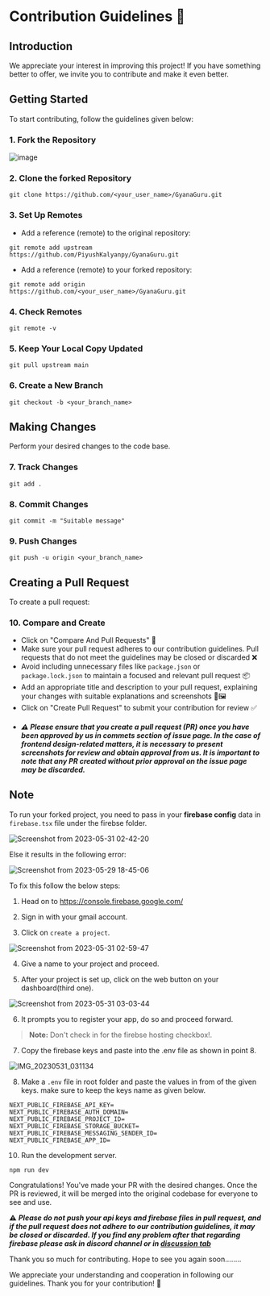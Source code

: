 # Contribution Guidelines 🌟

## Introduction

We appreciate your interest in improving this project! If you have something better to offer, we invite you to contribute and make it even better.

## Getting Started

To start contributing, follow the guidelines given below:

### 1. Fork the Repository

![image](https://github.com/PiyushKalyanpy/GyanaGuru/assets/79275157/fc349786-a757-43ea-8c04-00b1e4af5f1a)

### 2. Clone the forked Repository

```
git clone https://github.com/<your_user_name>/GyanaGuru.git
```

### 3. Set Up Remotes

- Add a reference (remote) to the original repository:

```
git remote add upstream https://github.com/PiyushKalyanpy/GyanaGuru.git
```

- Add a reference (remote) to your forked repository:

```
git remote add origin https://github.com/<your_user_name>/GyanaGuru.git
```

### 4. Check Remotes

```
git remote -v
```

### 5. Keep Your Local Copy Updated

```
git pull upstream main
```

### 6. Create a New Branch

```
git checkout -b <your_branch_name>
```

## Making Changes

Perform your desired changes to the code base.

### 7. Track Changes

```
git add .
```

### 8. Commit Changes

```
git commit -m "Suitable message"
```

### 9. Push Changes

```
git push -u origin <your_branch_name>
```

## Creating a Pull Request

To create a pull request:

### 10. Compare and Create

- Click on "Compare And Pull Requests" 🔄
- Make sure your pull request adheres to our contribution guidelines. Pull requests that do not meet the guidelines may be closed or discarded ❌
- Avoid including unnecessary files like `package.json` or `package.lock.json` to maintain a focused and relevant pull request 📦
- Add an appropriate title and description to your pull request, explaining your changes with suitable explanations and screenshots 📝🖼️
- Click on "Create Pull Request" to submit your contribution for review ✅
- ##### ⚠️ Please ensure that you create a pull request (PR) once you have been approved by us in commets section of issue page. In the case of frontend design-related matters, it is necessary to present screenshots for review and obtain approval from us. It is important to note that any PR created without prior approval on the issue page may be discarded.

## Note

To run your forked project, you need to pass in your **firebase config** data in `firebase.tsx` file under the firebse folder.

![Screenshot from 2023-05-31 02-42-20](https://github.com/PiyushKalyanpy/GyanaGuru/assets/119070798/417dbf83-b823-4f01-bf1f-45eaa622f1e1)

Else it results in the following error:

![Screenshot from 2023-05-29 18-45-06](https://github.com/PiyushKalyanpy/GyanaGuru/assets/119070798/d94e0911-4844-4854-9170-1fa37856b595)

To fix this follow the below steps:

1. Head on to https://console.firebase.google.com/

2. Sign in with your gmail account.

3. Click on `create a project`.

![Screenshot from 2023-05-31 02-59-47](https://github.com/PiyushKalyanpy/GyanaGuru/assets/119070798/4873067a-91cd-4b2c-9759-4c0fb14cbec8)

4. Give a name to your project and proceed.

5. After your project is set up, click on the web button on your dashboard(third one).

![Screenshot from 2023-05-31 03-03-44](https://github.com/PiyushKalyanpy/GyanaGuru/assets/119070798/44439867-cc60-40d7-874d-835dc80f973f)

6. It prompts you to register your app, do so and proceed forward.

> **Note:** Don't check in for the firebse hosting checkbox!.

7. Copy the firebase keys and paste into the .env file as shown in point 8.

![IMG_20230531_031134](https://github.com/PiyushKalyanpy/GyanaGuru/assets/119070798/c0190b10-8f46-4326-bdc9-4846e050be08)

8. Make a `.env` file in root folder and paste the values in from of the given keys. make sure to keep the keys name as given below.

```
NEXT_PUBLIC_FIREBASE_API_KEY=
NEXT_PUBLIC_FIREBASE_AUTH_DOMAIN=
NEXT_PUBLIC_FIREBASE_PROJECT_ID=
NEXT_PUBLIC_FIREBASE_STORAGE_BUCKET=
NEXT_PUBLIC_FIREBASE_MESSAGING_SENDER_ID=
NEXT_PUBLIC_FIREBASE_APP_ID=
```

10. Run the development server.

```
npm run dev
```

Congratulations! You've made your PR with the desired changes. Once the PR is reviewed, it will be merged into the original codebase for everyone to see and use.

⚠️ **_Please do not push your api keys and firebase files in pull request, and if the pull request does not adhere to our contribution guidelines, it may be closed or discarded.
If you find any problem after that regarding firebase please ask in discord channel or in [discussion tab](https://github.com/PiyushKalyanpy/GyanaGuru/discussions/54)_**

Thank you so much for contributing. Hope to see you again soon........

We appreciate your understanding and cooperation in following our guidelines. Thank you for your contribution! 🙌
